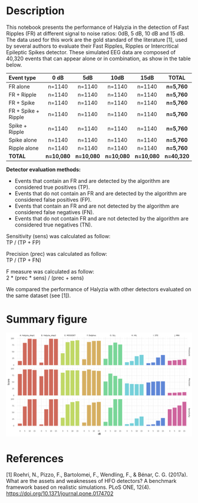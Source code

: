 # Description
This notebook presents the performance of Halyzia in the detection of Fast Ripples (FR) at different signal to noise ratios: 0dB, 5 dB, 10 dB and 15 dB. The data used for this work are the gold standard of the literature [1], used by several authors to evaluate their Fast Ripples, Ripples or Intercritical Epileptic Spikes detector. These simulated EEG data are composed of 40,320 events that can appear alone or in combination, as show in the table below.

| Event type      | 0 dB | 5dB     | 10dB     | 15dB     | **TOTAL**     |
| :---        |    :----:   |    :----:     |    :----:     |    :----:     |    :----:     |
| FR alone      | n=1140 | n=1140     | n=1140     | n=1140     | **n=5,760**     |
| FR + Ripple      | n=1140 | n=1140     | n=1140     | n=1140     | **n=5,760**     |
| FR + Spike      | n=1140 | n=1140     | n=1140     | n=1140     | **n=5,760**     |
| FR + Spike + Ripple      | n=1140 | n=1140     | n=1140     | n=1140     | **n=5,760**     |
| Spike + Ripple      | n=1140 | n=1140     | n=1140     | n=1140     | **n=5,760**     |
| Spike alone      | n=1140 | n=1140     | n=1140     | n=1140     | **n=5,760**     |
| Ripple alone      | n=1140 | n=1140     | n=1140     | n=1140     | **n=5,760**     |
| **TOTAL**      | **n=10,080** | **n=10,080**     | **n=10,080**     | **n=10,080**     | **n=40,320**

**Detector evaluation methods:**
- Events that contain an FR and are detected by the algorithm are considered true positives (TP). 
- Events that do not contain an FR and are detected by the algorithm are considered false positives (FP). 
- Events that contain an FR and are not detected by the algorithm are considered false negatives (FN). 
- Events that do not contain FR and are not detected by the algorithm are considered true negatives (TN). 

Sensitivity (sens) was calculated as follow:\
TP / (TP + FP)

Precision (prec) was calculated as follow:\
TP / (TP + FN)

F measure was calculated as follow:\
2 * (prec * sens) / (prec + sens)

We compared the performance of Halyzia with other detectors evaluated on the same dataset (see [1]).

# Summary figure
![](illustrations/performances.png)

# References
[1] Roehri, N., Pizzo, F., Bartolomei, F., Wendling, F., & Bénar, C. G. (2017a). What are the assets and weaknesses of HFO detectors? A benchmark framework based on realistic simulations. PLoS ONE, 12(4). https://doi.org/10.1371/journal.pone.0174702

